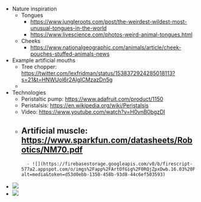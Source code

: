 - Nature inspiration
    - Tongues
        - https://www.jungleroots.com/post/the-weirdest-wildest-most-unusual-tongues-in-the-world
        - https://www.livescience.com/photos-weird-animal-tongues.html
    - Cheeks
        - https://www.nationalgeographic.com/animals/article/cheek-pouches-stuffed-animals-news
- Example artificial mouths
    - Tree chopper: https://twitter.com/lexfridman/status/1538372924285018113?s=21&t=HNWUol6r2AlgICMzazDn5g
    - 
- Technologies
    - Peristaltic pump: https://www.adafruit.com/product/1150
    - Peristalsis: https://en.wikipedia.org/wiki/Peristalsis
    - Video: https://www.youtube.com/watch?v=H0vnB0bgzDI
    - Artificial muscle: https://www.sparkfun.com/datasheets/Robotics/NM70.pdf
        - 
            - ![](https://firebasestorage.googleapis.com/v0/b/firescript-577a2.appspot.com/o/imgs%2Fapp%2FArtOfGig%2F0RQjZpxDwb.16.03%20PM.png?alt=media&token=d53d0ebb-1350-458b-93d8-44c6ef503593)
- ![](https://firebasestorage.googleapis.com/v0/b/firescript-577a2.appspot.com/o/imgs%2Fapp%2FArtOfGig%2F4VzviOG4LS.jpeg?alt=media&token=97e79a12-7077-4c3b-97e2-087398a9ba49)
- ![](https://firebasestorage.googleapis.com/v0/b/firescript-577a2.appspot.com/o/imgs%2Fapp%2FArtOfGig%2FfUD6gnlKFJ.jpg?alt=media&token=c188daab-64e4-4f3f-bf54-ec9411357d56)
